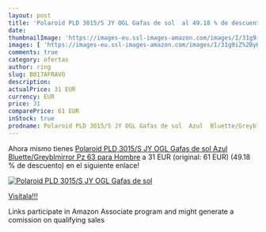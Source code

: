 ```yaml
---
layout: post
title: 'Polaroid PLD 3015/S JY OGL Gafas de sol  al 49.18 % de descuento'
date: 
thumbnailImage: 'https://images-eu.ssl-images-amazon.com/images/I/31g9iZ%2ByH-L._SL200_.jpg'
images: [ 'https://images-eu.ssl-images-amazon.com/images/I/31g9iZ%2ByH-L._SL200_.jpg' ]
comments: true
category: ofertas
author: ring
slug: B017AFRAVO
description:
actualPrice: 31 EUR
currency: EUR
price: 31
comparePrice: 61 EUR
inStock: true
prodname: Polaroid PLD 3015/S JY OGL Gafas de sol  Azul  Bluette/Greyblmirror Pz   63 para Hombre
---
```


Ahora mismo tienes [Polaroid PLD 3015/S JY OGL Gafas de sol  Azul  Bluette/Greyblmirror Pz   63 para Hombre](https://www.amazon.es/dp/B017AFRAVO/?tag=tolees-21) a 31 EUR (original: 61 EUR) (49.18 %  de descuento) en el siguiente enlace!

[![Polaroid PLD 3015/S JY OGL Gafas de sol ](https://images-eu.ssl-images-amazon.com/images/I/31g9iZ%2ByH-L._SL200_.jpg)](https://www.amazon.es/dp/B017AFRAVO/?tag=tolees-21)

[Visítala!!!](https://www.amazon.es/dp/B017AFRAVO/?tag=tolees-21)

Links participate in Amazon Associate program and might generate a comission on qualifying sales
